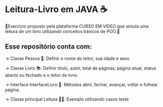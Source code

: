 # Leitura-Livro em JAVA ☕
📕Exercício proposto pela plataforma CURSO EM VIDEO que simula uma leitura de um livro utilizando conceitos básicos de POO.📕
## Esse repositório conta com:
-> Classe Pessoa 🧑: Definir o nome do leitor, sua idade e sexo.  

-> Classe Livro 📚: Definir título, autor, total de páginas, página atual, status aberto ou fechado e o leitor do livro.  

-> Interface InterfaceLivro 🧠: Métodos abrir, fechar, avançar, voltar e folhear página.  

-> Classe principal Leitura 👨‍💻: Exemplo utilizando casos teste
